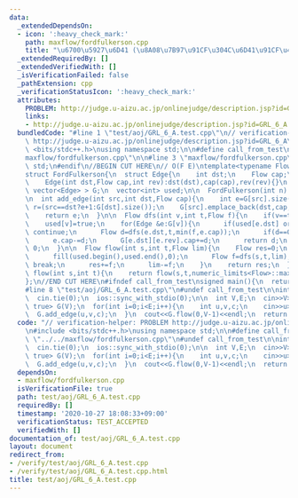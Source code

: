 ```yaml
---
data:
  _extendedDependsOn:
  - icon: ':heavy_check_mark:'
    path: maxflow/fordfulkerson.cpp
    title: "\u6700\u5927\u6D41 (\u8A08\u7B97\u91CF\u304C\u6D41\u91CF\u4F9D\u5B58)"
  _extendedRequiredBy: []
  _extendedVerifiedWith: []
  _isVerificationFailed: false
  _pathExtension: cpp
  _verificationStatusIcon: ':heavy_check_mark:'
  attributes:
    PROBLEM: http://judge.u-aizu.ac.jp/onlinejudge/description.jsp?id=GRL_6_A
    links:
    - http://judge.u-aizu.ac.jp/onlinejudge/description.jsp?id=GRL_6_A
  bundledCode: "#line 1 \"test/aoj/GRL_6_A.test.cpp\"\n// verification-helper: PROBLEM\
    \ http://judge.u-aizu.ac.jp/onlinejudge/description.jsp?id=GRL_6_A\n\n#include\
    \ <bits/stdc++.h>\nusing namespace std;\n\n#define call_from_test\n#line 1 \"\
    maxflow/fordfulkerson.cpp\"\n\n#line 3 \"maxflow/fordfulkerson.cpp\"\nusing namespace\
    \ std;\n#endif\n//BEGIN CUT HERE\n// O(F E)\ntemplate<typename Flow, bool directed>\n\
    struct FordFulkerson{\n  struct Edge{\n    int dst;\n    Flow cap;\n    int rev;\n\
    \    Edge(int dst,Flow cap,int rev):dst(dst),cap(cap),rev(rev){}\n  };\n\n  vector<\
    \ vector<Edge> > G;\n  vector<int> used;\n\n  FordFulkerson(int n):G(n),used(n){}\n\
    \n  int add_edge(int src,int dst,Flow cap){\n    int e=G[src].size();\n    int\
    \ r=(src==dst?e+1:G[dst].size());\n    G[src].emplace_back(dst,cap,r);\n    G[dst].emplace_back(src,directed?0:cap,e);\n\
    \    return e;\n  }\n\n  Flow dfs(int v,int t,Flow f){\n    if(v==t) return f;\n\
    \    used[v]=true;\n    for(Edge &e:G[v]){\n      if(used[e.dst] or e.cap==0)\
    \ continue;\n      Flow d=dfs(e.dst,t,min(f,e.cap));\n      if(d==0) continue;\n\
    \      e.cap-=d;\n      G[e.dst][e.rev].cap+=d;\n      return d;\n    }\n    return\
    \ 0;\n  }\n\n  Flow flow(int s,int t,Flow lim){\n    Flow res=0;\n    while(1){\n\
    \      fill(used.begin(),used.end(),0);\n      Flow f=dfs(s,t,lim);\n      if(f==0)\
    \ break;\n      res+=f;\n      lim-=f;\n    }\n    return res;\n  }\n\n  Flow\
    \ flow(int s,int t){\n    return flow(s,t,numeric_limits<Flow>::max()/2);\n  }\n\
    };\n//END CUT HERE\n#ifndef call_from_test\nsigned main(){\n  return 0;\n}\n#endif\n\
    #line 8 \"test/aoj/GRL_6_A.test.cpp\"\n#undef call_from_test\n\nint main(){\n\
    \  cin.tie(0);\n  ios::sync_with_stdio(0);\n\n  int V,E;\n  cin>>V>>E;\n  FordFulkerson<int,\
    \ true> G(V);\n  for(int i=0;i<E;i++){\n    int u,v,c;\n    cin>>u>>v>>c;\n  \
    \  G.add_edge(u,v,c);\n  }\n  cout<<G.flow(0,V-1)<<endl;\n  return 0;\n}\n"
  code: "// verification-helper: PROBLEM http://judge.u-aizu.ac.jp/onlinejudge/description.jsp?id=GRL_6_A\n\
    \n#include <bits/stdc++.h>\nusing namespace std;\n\n#define call_from_test\n#include\
    \ \"../../maxflow/fordfulkerson.cpp\"\n#undef call_from_test\n\nint main(){\n\
    \  cin.tie(0);\n  ios::sync_with_stdio(0);\n\n  int V,E;\n  cin>>V>>E;\n  FordFulkerson<int,\
    \ true> G(V);\n  for(int i=0;i<E;i++){\n    int u,v,c;\n    cin>>u>>v>>c;\n  \
    \  G.add_edge(u,v,c);\n  }\n  cout<<G.flow(0,V-1)<<endl;\n  return 0;\n}\n"
  dependsOn:
  - maxflow/fordfulkerson.cpp
  isVerificationFile: true
  path: test/aoj/GRL_6_A.test.cpp
  requiredBy: []
  timestamp: '2020-10-27 18:08:33+09:00'
  verificationStatus: TEST_ACCEPTED
  verifiedWith: []
documentation_of: test/aoj/GRL_6_A.test.cpp
layout: document
redirect_from:
- /verify/test/aoj/GRL_6_A.test.cpp
- /verify/test/aoj/GRL_6_A.test.cpp.html
title: test/aoj/GRL_6_A.test.cpp
---
```

